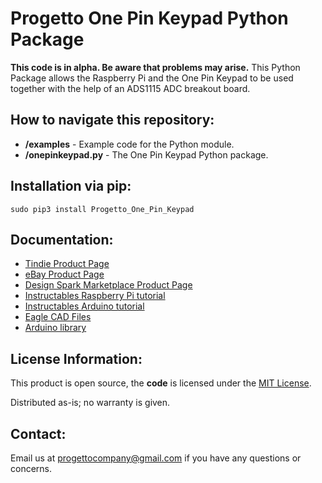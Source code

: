 # Progetto One Pin Keypad Python Package
**This code is in alpha. Be aware that problems may arise.** This Python Package allows the Raspberry Pi and the One Pin Keypad to be used together with the help of an ADS1115 ADC breakout board.

## How to navigate this repository:
* **/examples** - Example code for the Python module.
* **/onepinkeypad.py** - The One Pin Keypad Python package.

## Installation via pip:
```
sudo pip3 install Progetto_One_Pin_Keypad
```

## Documentation:
* [Tindie Product Page](https://www.tindie.com/products/Progetto/one-pin-keypad/)
* [eBay Product Page](http://rover.ebay.com/rover/1/706-53473-19255-0/1?icep_ff3=2&pub=5575378759&campid=5338273189&customid=&icep_item=283391631793&ipn=psmain&icep_vectorid=229529&kwid=902099&mtid=824&kw=lg&toolid=11111)
* [Design Spark Marketplace Product Page](https://www.designsparkmarketplace.com/en/listings/645-one-pin-keypad)
* [Instructables Raspberry Pi tutorial](https://www.instructables.com/id/One-Pin-Keypad-Raspberry-Pi-Usage-Guide/)
* [Instructables Arduino tutorial](https://www.instructables.com/id/Meet-One-Pin-Keypad)
* [Eagle CAD Files](https://github.com/ProgettoCompany/One_Pin_Keypad_Eagle_Files)
* [Arduino library](https://github.com/ProgettoCompany/Progetto_One_Pin_Keypad_Arduino_Library)
## License Information:
This product is open source, the **code** is licensed under the [MIT License](https://opensource.org/licenses/MIT).

Distributed as-is; no warranty is given.
## Contact:
Email us at progettocompany@gmail.com if you have any questions or concerns.
